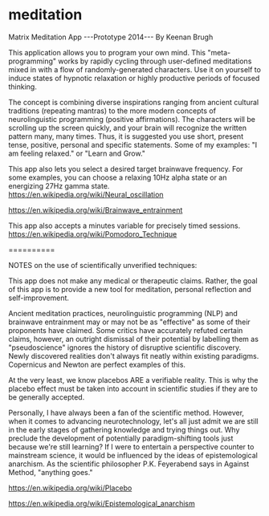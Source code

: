 meditation
==========

Matrix Meditation App
---Prototype 2014---
By Keenan Brugh

This application allows you to program your own mind. This "meta-programming" works by rapidly cycling through user-defined meditations mixed in with a flow of randomly-generated characters. Use it on yourself to induce states of hypnotic relaxation or highly productive periods of focused thinking.

The concept is combining diverse inspirations ranging from ancient cultural traditions (repeating mantras) to the more modern concepts of neurolinguistic programming (positive affirmations). The characters will be scrolling up the screen quickly, and your brain will recognize the written pattern many, many times. Thus, it is suggested you use short, present tense, positive, personal and specific statements. Some of my examples: "I am feeling relaxed." or "Learn and Grow."

This app also lets you select a desired target brainwave frequency. For some examples, you can choose a relaxing 10Hz alpha state or an energizing 27Hz gamma state.
https://en.wikipedia.org/wiki/Neural_oscillation

https://en.wikipedia.org/wiki/Brainwave_entrainment

This app also accepts a minutes variable for precisely timed sessions.
https://en.wikipedia.org/wiki/Pomodoro_Technique

==========

NOTES on the use of scientifically unverified techniques:

This app does not make any medical or therapeutic claims. Rather, the goal of this app is to provide a new tool for meditation, personal reflection and self-improvement.

Ancient meditation practices, neurolinguistic programming (NLP) and brainwave entrainment may or may not be as "effective" as some of their proponents have claimed. Some critics have accurately refuted certain claims, however, an outright dismissal of their potential by labelling them as "pseudoscience" ignores the history of disruptive scientific discovery. Newly discovered realities don't always fit neatly within existing paradigms. Copernicus and Newton are perfect examples of this.

At the very least, we know placebos ARE a verifiable reality. This is why the placebo effect must be taken into account in scientific studies if they are to be generally accepted. 

Personally, I have always been a fan of the scientific method. However, when it comes to advancing neurotechnology, let's all just admit we are still in the early stages of gathering knowledge and trying things out. Why preclude the development of potentially paradigm-shifting tools just because we're still learning? If I were to entertain a perspective counter to mainstream science, it would be influenced by the ideas of epistemological anarchism. As the scientific philosopher P.K. Feyerabend says in Against Method, "anything goes."

https://en.wikipedia.org/wiki/Placebo

https://en.wikipedia.org/wiki/Epistemological_anarchism



